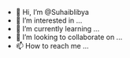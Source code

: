 - 👋 Hi, I’m @Suhaiblibya
- 👀 I’m interested in ...
- 🌱 I’m currently learning ...
- 💞️ I’m looking to collaborate on ...
- 📫 How to reach me ...

<!---
Suhaiblibya/Suhaiblibya is a ✨ special ✨ repository because its `README.md` (this file) appears on your GitHub profile.
You can click the Preview link to take a look at your changes.
--->
